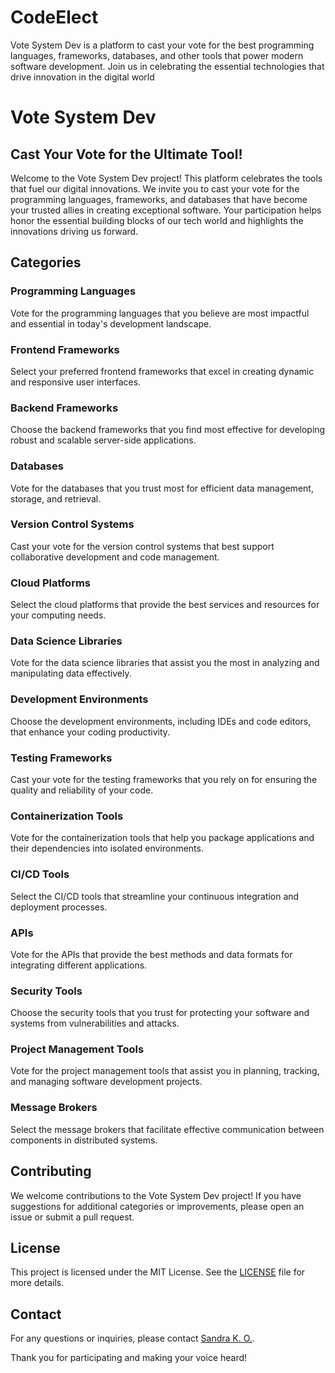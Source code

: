 # CodeElect
Vote System Dev is a platform to cast your vote for the best programming languages, frameworks, databases, and other tools that power modern software development. Join us in celebrating the essential technologies that drive innovation in the digital world
# Vote System Dev

## Cast Your Vote for the Ultimate Tool!

Welcome to the Vote System Dev project! This platform celebrates the tools that fuel our digital innovations. We invite you to cast your vote for the programming languages, frameworks, and databases that have become your trusted allies in creating exceptional software. Your participation helps honor the essential building blocks of our tech world and highlights the innovations driving us forward.

## Categories

### Programming Languages
Vote for the programming languages that you believe are most impactful and essential in today's development landscape.

### Frontend Frameworks
Select your preferred frontend frameworks that excel in creating dynamic and responsive user interfaces.

### Backend Frameworks
Choose the backend frameworks that you find most effective for developing robust and scalable server-side applications.

### Databases
Vote for the databases that you trust most for efficient data management, storage, and retrieval.

### Version Control Systems
Cast your vote for the version control systems that best support collaborative development and code management.

### Cloud Platforms
Select the cloud platforms that provide the best services and resources for your computing needs.

### Data Science Libraries
Vote for the data science libraries that assist you the most in analyzing and manipulating data effectively.

### Development Environments
Choose the development environments, including IDEs and code editors, that enhance your coding productivity.

### Testing Frameworks
Cast your vote for the testing frameworks that you rely on for ensuring the quality and reliability of your code.

### Containerization Tools
Vote for the containerization tools that help you package applications and their dependencies into isolated environments.

### CI/CD Tools
Select the CI/CD tools that streamline your continuous integration and deployment processes.

### APIs
Vote for the APIs that provide the best methods and data formats for integrating different applications.

### Security Tools
Choose the security tools that you trust for protecting your software and systems from vulnerabilities and attacks.

### Project Management Tools
Vote for the project management tools that assist you in planning, tracking, and managing software development projects.

### Message Brokers
Select the message brokers that facilitate effective communication between components in distributed systems.

## Contributing

We welcome contributions to the Vote System Dev project! If you have suggestions for additional categories or improvements, please open an issue or submit a pull request.

## License

This project is licensed under the MIT License. See the [LICENSE](LICENSE) file for more details.

## Contact

For any questions or inquiries, please contact [Sandra K. O.](mailto:sandraomanakuttan22555@gmail.com).

Thank you for participating and making your voice heard!
